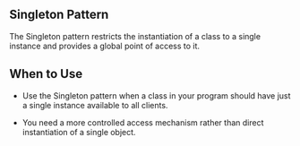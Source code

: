 ## Singleton Pattern 
The Singleton pattern restricts the instantiation of a class to a single instance and provides a global point of access to it.

## When to Use

- Use the Singleton pattern when a class in your program should have just a single instance available to all clients.

- You need a more controlled access mechanism rather than direct instantiation of a single object.
